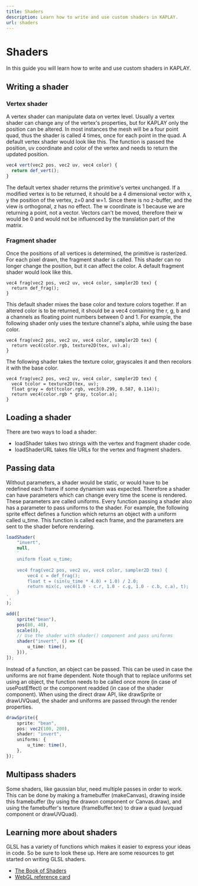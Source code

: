 ```yaml
---
title: Shaders
description: Learn how to write and use custom shaders in KAPLAY.
url: shaders
---
```


# Shaders

In this guide you will learn how to write and use custom shaders in KAPLAY.

## Writing a shader

### Vertex shader

A vertex shader can manipulate data on vertex level. Usually a vertex shader can
change any of the vertex's properties, but for KAPLAY only the position can be
altered. In most instances the mesh will be a four point quad, thus the shader
is called 4 times, once for each point in the quad. A default vertex shader
would look like this. The function is passed the position, uv coordinate and
color of the vertex and needs to return the updated position.

```js
vec4 vert(vec2 pos, vec2 uv, vec4 color) {
  return def_vert();
}
```

The default vertex shader returns the primitive's vertex unchanged. If a
modified vertex is to be returned, it should be a 4 dimensional vector with x, y
the position of the vertex, z=0 and w=1. Since there is no z-buffer, and the
view is orthogonal, z has no effect. The w coordinate is 1 because we are
returning a point, not a vector. Vectors can't be moved, therefore their w would
be 0 and would not be influenced by the translation part of the matrix.

### Fragment shader

Once the positions of all vertices is determined, the primitive is rasterized.
For each pixel drawn, the fragment shader is called. This shader can no longer
change the position, but it can affect the color. A default fragment shader
would look like this.

```
vec4 frag(vec2 pos, vec2 uv, vec4 color, sampler2D tex) {
  return def_frag();
}
```

This default shader mixes the base color and texture colors together. If an
altered color is to be returned, it should be a vec4 containing the r, g, b and
a channels as floating point numbers between 0 and 1. For example, the following
shader only uses the texture channel's alpha, while using the base color.

```
vec4 frag(vec2 pos, vec2 uv, vec4 color, sampler2D tex) {
  return vec4(color.rgb, texture2D(tex, uv).a);
}
```

The following shader takes the texture color, grayscales it and then recolors it
with the base color.

```
vec4 frag(vec2 pos, vec2 uv, vec4 color, sampler2D tex) {
  vec4 tcolor = texture2D(tex, uv);
  float gray = dot(tcolor.rgb, vec3(0.299, 0.587, 0.114));
  return vec4(color.rgb * gray, tcolor.a);
}
```

## Loading a shader

There are two ways to load a shader:

- loadShader takes two strings with the vertex and fragment shader code.
- loadShaderURL takes file URLs for the vertex and fragment shaders.

## Passing data

Without parameters, a shader would be static, or would have to be redefined each
frame if some dynamism was expected. Therefore a shader can have parameters
which can change every time the scene is rendered. These parameters are called
uniforms. Every function passing a shader also has a parameter to pass uniforms
to the shader. For example, the following sprite effect defines a function which
returns an object with a uniform called u_time. This function is called each
frame, and the parameters are sent to the shader before rendering.

```ts
loadShader(
    "invert",
    null,
    `
	uniform float u_time;
	
	vec4 frag(vec2 pos, vec2 uv, vec4 color, sampler2D tex) {
		vec4 c = def_frag();
		float t = (sin(u_time * 4.0) + 1.0) / 2.0;
		return mix(c, vec4(1.0 - c.r, 1.0 - c.g, 1.0 - c.b, c.a), t);
	}
`,
);

add([
    sprite("bean"),
    pos(80, 40),
    scale(8),
    // Use the shader with shader() component and pass uniforms
    shader("invert", () => ({
        u_time: time(),
    })),
]);
```

Instead of a function, an object can be passed. This can be used in case the
uniforms are not frame dependent. Note though that to replace uniforms set using
an object, the function needs to be called once more (in case of usePostEffect)
or the component readded (in case of the shader component). When using the
direct draw API, like drawSprite or drawUVQuad, the shader and uniforms are
passed through the render properties.

```ts
drawSprite({
    sprite: "bean",
    pos: vec2(100, 200),
    shader: "invert",
    uniforms: {
        u_time: time(),
    },
});
```

## Multipass shaders

Some shaders, like gaussian blur, need multiple passes in order to work. This
can be done by making a framebuffer (makeCanvas), drawing inside this
framebuffer (by using the drawon component or Canvas.draw), and using the
famebuffer's texture (frameBuffer.tex) to draw a quad (uvquad component or
drawUVQuad).

## Learning more about shaders

GLSL has a variety of functions which makes it easier to express your ideas in
code. So be sure to look these up. Here are some resources to get started on
writing GLSL shaders.

- [The Book of Shaders](https://thebookofshaders.com/)
- [WebGL reference card](https://www.khronos.org/files/webgl/webgl-reference-card-1_0.pdf)
